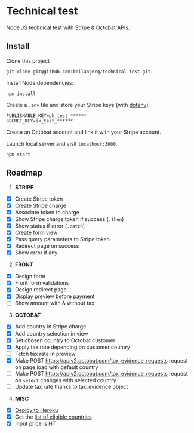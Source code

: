 # Technical test

Node JS technical test with Stripe & Octobat APIs.

## Install

Clone this project

```
git clone git@github.com:bellangerq/technical-test.git
```

Install Node dependencies:

```
npm install
```

Create a `.env` file and store your Stripe keys (with [dotenv](https://github.com/motdotla/dotenv)):

```
PUBLISHABLE_KEY=pk_test_******
SECRET_KEY=sk_test_******
```

Create an Octobat account and link it with your Stripe account.

Launch local server and visit `localhost:3000`:

```
npm start
```

## Roadmap

1. **STRIPE**
  - [x] Create Stripe token
  - [x] Create Stripe charge
  - [x] Associate token to charge
  - [x] Show Stripe charge token if success (`.then`)
  - [x] Show status if error (`.catch`)
  - [x] Create form view
  - [x] Pass query parameters to Stripe token
  - [x] Redirect page on success
  - [x] Show error if any
2. **FRONT**
  - [x] Design form
  - [x] Front form validations
  - [x] Design redirect page
  - [x] Display preview before payment
  - [ ] Show amount with & without tax
3. **OCTOBAT**
  - [x] Add country in Stripe charge
  - [x] Add country selection in view
  - [x] Set chosen country to Octobat customer
  - [x] Apply tax rate depending on customer country
  - [ ] Fetch tax rate in preview
  - [x] Make POST https://apiv2.octobat.com/tax_evidence_requests request on page load with default country
  - [ ] Make POST https://apiv2.octobat.com/tax_evidence_requests request on `select` changes with selected country
  - [ ] Update tax rate thanks to tax_evidence object
4. **MISC**
  - [x] [Deploy to Heroku](https://devcenter.heroku.com/articles/getting-started-with-nodejs#introduction)
  - [x] Get the [list of eligible countries](https://www.octobat.com/questions/zones-supported/)
  - [x] Input price is HT
